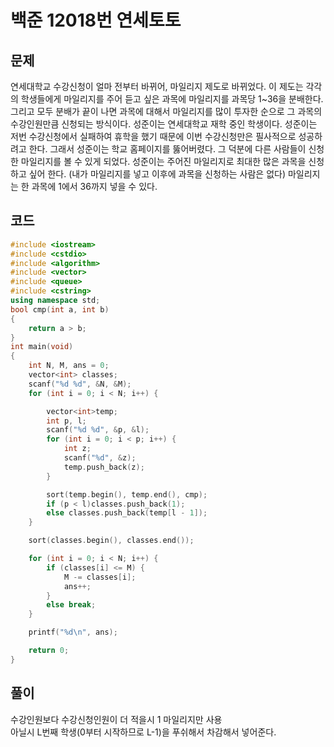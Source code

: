 # 백준 12018번 연세토토

## 문제

연세대학교 수강신청이 얼마 전부터 바뀌어, 마일리지 제도로 바뀌었다. 이 제도는 각각의 학생들에게 마일리지를 주어 듣고
싶은 과목에 마일리지를 과목당 1~36을 분배한다. 그리고 모두 분배가 끝이 나면 과목에 대해서 마일리지를 많이 투자한 순으로 그 과목의 수강인원만큼 신청되는 방식이다.
성준이는 연세대학교 재학 중인 학생이다. 성준이는 저번 수강신청에서 실패하여 휴학을 했기 때문에 이번 수강신청만은
필사적으로 성공하려고 한다. 그래서 성준이는 학교 홈페이지를 뚫어버렸다.
그 덕분에 다른 사람들이 신청한 마일리지를 볼 수 있게 되었다. 성준이는 주어진 마일리지로 최대한 많은 과목을 신청하고 싶어 한다.
(내가 마일리지를 넣고 이후에 과목을 신청하는 사람은 없다) 마일리지는 한 과목에 1에서 36까지 넣을 수 있다.

## 코드

```c++
#include <iostream>
#include <cstdio>
#include <algorithm>
#include <vector>
#include <queue>
#include <cstring>
using namespace std;
bool cmp(int a, int b)
{
	return a > b;
}
int main(void)
{
	int N, M, ans = 0;
	vector<int> classes;
	scanf("%d %d", &N, &M);
	for (int i = 0; i < N; i++) {

		vector<int>temp;
		int p, l;
		scanf("%d %d", &p, &l);
		for (int i = 0; i < p; i++) {
			int z;
			scanf("%d", &z);
			temp.push_back(z);
		}

		sort(temp.begin(), temp.end(), cmp);
		if (p < l)classes.push_back(1);
		else classes.push_back(temp[l - 1]);
	}

	sort(classes.begin(), classes.end());

	for (int i = 0; i < N; i++) {
		if (classes[i] <= M) {
			M -= classes[i];
			ans++;
		}
		else break;
	}

	printf("%d\n", ans);

	return 0;
}
```
## 풀이

수강인원보다 수강신청인원이 더 적을시 1 마일리지만 사용</br>
아닐시 L번째 학생(0부터 시작하므로 L-1)을 푸쉬해서 차감해서 넣어준다.</br>
